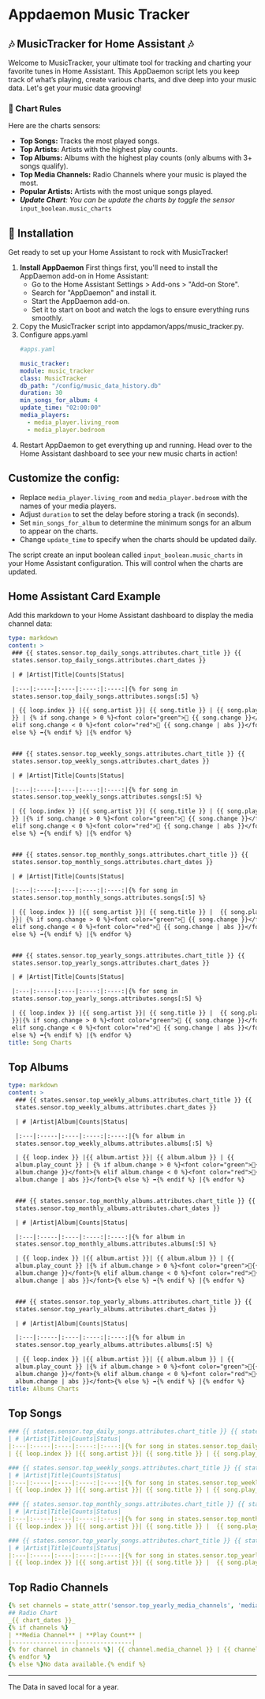 # Appdaemon Music Tracker
## 🎶 MusicTracker for Home Assistant 🎶
Welcome to MusicTracker, your ultimate tool for tracking and charting your favorite tunes in Home Assistant. This AppDaemon script lets you keep track of what’s playing, create various charts, and dive deep into your music data. Let's get your music data grooving!

### 🎸 Chart Rules
Here are the charts sensors:
* **Top Songs:** Tracks the most played songs.
* **Top Artists:** Artists with the highest play counts.
* **Top Albums:** Albums with the highest play counts (only albums with 3+ songs qualify).
* **Top Media Channels:** Radio Channels where your music is played the most.
* **Popular Artists:** Artists with the most unique songs played.
* ***Update Chart**: You can be update the charts by toggle the sensor* `input_boolean.music_charts`

## 🚀 Installation
Get ready to set up your Home Assistant to rock with MusicTracker!

1. **Install AppDaemon**
   First things first, you'll need to install the AppDaemon add-on in Home Assistant:
   * Go to the Home Assistant Settings > Add-ons > "Add-on Store".
   * Search for "AppDaemon" and install it.
   * Start the AppDaemon add-on.
   * Set it to start on boot and watch the logs to ensure everything runs smoothly.
2. Copy the MusicTracker script into appdamon/apps/music_tracker.py.
3. Configure apps.yaml
   ```yaml
   #apps.yaml
   
   music_tracker:
   module: music_tracker
   class: MusicTracker
   db_path: "/config/music_data_history.db"
   duration: 30
   min_songs_for_album: 4
   update_time: "02:00:00"
   media_players:
     - media_player.living_room
     - media_player.bedroom
   ```
4. Restart AppDaemon to get everything up and running. Head over to the Home Assistant dashboard to see your new music charts in action!

## Customize the config:
* Replace `media_player.living_room` and `media_player.bedroom` with the names of your media players.
* Adjust `duration` to set the delay before storing a track (in seconds).
* Set `min_songs_for_album` to determine the minimum songs for an album to appear on the charts.
* Change `update_time` to specify when the charts should be updated daily.

The script create an input boolean called `input_boolean.music_charts` in your Home Assistant configuration. This will control when the charts are updated.

## Home Assistant Card Example
Add this markdown to your Home Assistant dashboard to display the media channel data:

 ```yaml
type: markdown
content: >
  ### {{ states.sensor.top_daily_songs.attributes.chart_title }} {{
  states.sensor.top_daily_songs.attributes.chart_dates }}

  | # |Artist|Title|Counts|Status|

  |:---|:-----|:----|:----:|:----:|{% for song in
  states.sensor.top_daily_songs.attributes.songs[:5] %}

  | {{ loop.index }} |{{ song.artist }}| {{ song.title }} | {{ song.play_count
  }} | {% if song.change > 0 %}<font color="green">🔺 {{ song.change }}</font>{%
  elif song.change < 0 %}<font color="red">🔻 {{ song.change | abs }}</font>{%
  else %} ➡️{% endif %} |{% endfor %}


  ### {{ states.sensor.top_weekly_songs.attributes.chart_title }} {{
  states.sensor.top_weekly_songs.attributes.chart_dates }}

  | # |Artist|Title|Counts|Status|

  |:---|:-----|:----|:----:|:----:|{% for song in
  states.sensor.top_weekly_songs.attributes.songs[:5] %}

  | {{ loop.index }} |{{ song.artist }}| {{ song.title }} | {{ song.play_count
  }} |{% if song.change > 0 %}<font color="green">🔺 {{ song.change }}</font>{%
  elif song.change < 0 %}<font color="red">🔻 {{ song.change | abs }}</font>{%
  else %} ➡️{% endif %} |{% endfor %}


  ### {{ states.sensor.top_monthly_songs.attributes.chart_title }} {{
  states.sensor.top_monthly_songs.attributes.chart_dates }}

  | # |Artist|Title|Counts|Status|

  |:---|:-----|:----|:----:|:----:|{% for song in
  states.sensor.top_monthly_songs.attributes.songs[:5] %}

  | {{ loop.index }} |{{ song.artist }}| {{ song.title }} |  {{ song.play_count
  }}| {% if song.change > 0 %}<font color="green">🔺 {{ song.change }}</font>{%
  elif song.change < 0 %}<font color="red">🔻 {{ song.change | abs }}</font>{%
  else %} ➡️{% endif %} |{% endfor %}


  ### {{ states.sensor.top_yearly_songs.attributes.chart_title }} {{
  states.sensor.top_yearly_songs.attributes.chart_dates }}

  | # |Artist|Title|Counts|Status|

  |:---|:-----|:----|:----:|:----:|{% for song in
  states.sensor.top_yearly_songs.attributes.songs[:5] %}

  | {{ loop.index }} |{{ song.artist }}| {{ song.title }} |  {{ song.play_count
  }}|{% if song.change > 0 %}<font color="green">🔺 {{ song.change }}</font>{%
  elif song.change < 0 %}<font color="red">🔻 {{ song.change | abs }}</font>{%
  else %} ➡️{% endif %} |{% endfor %}
title: Song Charts
```

## Top Albums
```yaml
type: markdown
content: >
  ### {{ states.sensor.top_weekly_albums.attributes.chart_title }} {{
  states.sensor.top_weekly_albums.attributes.chart_dates }}

  | # |Artist|Album|Counts|Status|

  |:---|:-----|:----|:----:|:----:|{% for album in
  states.sensor.top_weekly_albums.attributes.albums[:5] %}

  | {{ loop.index }} |{{ album.artist }}| {{ album.album }} | {{
  album.play_count }} | {% if album.change > 0 %}<font color="green">🔺{{
  album.change }}</font>{% elif album.change < 0 %}<font color="red">🔻{{
  album.change | abs }}</font>{% else %} ➡️{% endif %} |{% endfor %}


  ### {{ states.sensor.top_monthly_albums.attributes.chart_title }} {{
  states.sensor.top_monthly_albums.attributes.chart_dates }}

  | # |Artist|Album|Counts|Status|

  |:---|:-----|:----|:----:|:----:|{% for album in
  states.sensor.top_monthly_albums.attributes.albums[:5] %}

  | {{ loop.index }} |{{ album.artist }}| {{ album.album }} | {{
  album.play_count }} |{% if album.change > 0 %}<font color="green">🔺{{
  album.change }}</font>{% elif album.change < 0 %}<font color="red">🔻{{
  album.change | abs }}</font>{% else %} ➡️{% endif %} |{% endfor %}


  ### {{ states.sensor.top_yearly_albums.attributes.chart_title }} {{
  states.sensor.top_yearly_albums.attributes.chart_dates }}

  | # |Artist|Album|Counts|Status|

  |:---|:-----|:----|:----:|:----:|{% for album in
  states.sensor.top_yearly_albums.attributes.albums[:5] %}

  | {{ loop.index }} |{{ album.artist }}| {{ album.album }} | {{
  album.play_count }} |{% if album.change > 0 %}<font color="green">🔺{{
  album.change }}</font>{% elif album.change < 0 %}<font color="red">🔻{{
  album.change | abs }}</font>{% else %} ➡️{% endif %} |{% endfor %}
title: Albums Charts
```

## Top Songs
```yaml
### {{ states.sensor.top_daily_songs.attributes.chart_title }} {{ states.sensor.top_daily_songs.attributes.chart_dates }}
| # |Artist|Title|Counts|Status|
|:---|:-----|:----|:----:|:----:|{% for song in states.sensor.top_daily_songs.attributes.songs[:5] %}
| {{ loop.index }} |{{ song.artist }}| {{ song.title }} | {{ song.play_count }} | {% if song.change > 0 %}<font color="green">🔺 {{ song.change }}</font>{% elif song.change < 0 %}<font color="red">🔻 {{ song.change | abs }}</font>{% else %} ➡️{% endif %} |{% endfor %}

### {{ states.sensor.top_weekly_songs.attributes.chart_title }} {{ states.sensor.top_weekly_songs.attributes.chart_dates }}
| # |Artist|Title|Counts|Status|
|:---|:-----|:----|:----:|:----:|{% for song in states.sensor.top_weekly_songs.attributes.songs[:5] %}
| {{ loop.index }} |{{ song.artist }}| {{ song.title }} | {{ song.play_count }} |{% if song.change > 0 %}<font color="green">🔺 {{ song.change }}</font>{% elif song.change < 0 %}<font color="red">🔻 {{ song.change | abs }}</font>{% else %} ➡️{% endif %} |{% endfor %}

### {{ states.sensor.top_monthly_songs.attributes.chart_title }} {{ states.sensor.top_monthly_songs.attributes.chart_dates }}
| # |Artist|Title|Counts|Status|
|:---|:-----|:----|:----:|:----:|{% for song in states.sensor.top_monthly_songs.attributes.songs[:5] %}
| {{ loop.index }} |{{ song.artist }}| {{ song.title }} |  {{ song.play_count }}| {% if song.change > 0 %}<font color="green">🔺 {{ song.change }}</font>{% elif song.change < 0 %}<font color="red">🔻 {{ song.change | abs }}</font>{% else %} ➡️{% endif %} |{% endfor %}

### {{ states.sensor.top_yearly_songs.attributes.chart_title }} {{ states.sensor.top_yearly_songs.attributes.chart_dates }}
| # |Artist|Title|Counts|Status|
|:---|:-----|:----|:----:|:----:|{% for song in states.sensor.top_yearly_songs.attributes.songs[:5] %}
| {{ loop.index }} |{{ song.artist }}| {{ song.title }} |  {{ song.play_count }}|{% if song.change > 0 %}<font color="green">🔺 {{ song.change }}</font>{% elif song.change < 0 %}<font color="red">🔻 {{ song.change | abs }}</font>{% else %} ➡️{% endif %} |{% endfor %}

```

## Top Radio Channels
```yaml
{% set channels = state_attr('sensor.top_yearly_media_channels', 'media_channels') %}{% set chart_title = state_attr('sensor.top_yearly_media_channels', 'chart_title') %}{% set chart_dates = state_attr('sensor.top_yearly_media_channels', 'chart_dates') %}
## Radio Chart
_{{ chart_dates }}_
{% if channels %}
| **Media Channel** | **Play Count** | 
|------------------|---------------|
{% for channel in channels %}| {{ channel.media_channel }} | {{ channel.play_count }} | 
{% endfor %}
{% else %}No data available.{% endif %}
```

______
The Data in saved local for a year.
